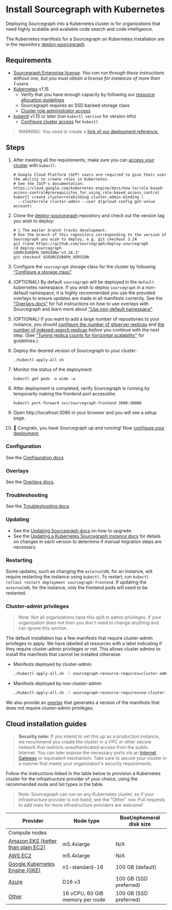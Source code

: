 # Install Sourcegraph with Kubernetes

Deploying Sourcegraph into a Kubernetes cluster is for organizations that need highly scalable and
available code search and code intelligence.

The Kubernetes manifests for a Sourcegraph on Kubernetes installation are in the repository
 [deploy-sourcegraph](https://github.com/sourcegraph/deploy-sourcegraph).

## Requirements

- [Sourcegraph Enterprise license](configure.md#add-license-key). _You can run through these instructions without one, but you must obtain a license for instances of more than 1.users._
- [Kubernetes](https://kubernetes.io/) v1.15
  - Verify that you have enough capacity by following our [resource allocation guidelines](scale.md)
  - Sourcegraph requires an SSD backed storage class
  - [Cluster role administrator access](https://kubernetes.io/docs/reference/access-authn-authz/rbac/)
- [kubectl](https://kubernetes.io/docs/tasks/tools/install-kubectl/) v1.15 or later (run `kubectl version` for version info)
  - [Configure cluster access](https://kubernetes.io/docs/tasks/access-application-cluster/access-cluster/) for `kubectl`

> WARNING: You need to create a [fork of our deployment reference.](configure.md#fork-this-repository)

## Steps

1. After meeting all the requirements, make sure you can [access your cluster](https://kubernetes.io/docs/tasks/access-application-cluster/configure-access-multiple-clusters/) with `kubectl`.

    ```
    # Google Cloud Platform (GCP) users are required to give their user the ability to create roles in Kubernetes.
    # See the [GCP's documentation: https://cloud.google.com/kubernetes-engine/docs/how-to/role-based-access-control#prerequisites_for_using_role-based_access_control
    kubectl create clusterrolebinding cluster-admin-binding \
      --clusterrole cluster-admin --user $(gcloud config get-value account)
    ```

1. Clone the [deploy-sourcegraph](https://github.com/sourcegraph/deploy-sourcegraph) repository and check out the version tag you wish to deploy:

    ```
    # 🚨 The master branch tracks development. 
    # Use the branch of this repository corresponding to the version of Sourcegraph you wish to deploy, e.g. git checkout 3.24
    git clone https://github.com/sourcegraph/deploy-sourcegraph
    cd deploy-sourcegraph
    SOURCEGRAPH_VERSION="v3.26.3"
    git checkout $SOURCEGRAPH_VERSION
    ```

1. Configure the `sourcegraph` storage class for the cluster by following ["Configure a storage class"](./configure.md#configure-a-storage-class).

1. (OPTIONAL) By default `sourcegraph` will be deployed in the `default` kubernetes namespace. If you wish to deploy `sourcegraph` in a non-default namespace, it is highly recommended you use the provided overlays to ensure updates are made in all manifests correctly. See the ["Overlays docs"](./overlays.md) for full instructions on how to use overlays with Sourcegraph and learn more about ["Use non-default namespace"](./overlays.md#use-non-default-namespace).

1. (OPTIONAL) If you want to add a large number of repositories to your instance, you should [configure the number of gitserver replicas](configure.md#configure-gitserver-replica-count) and [the number of indexed-search replicas](configure.md#configure-indexed-search-replica-count) _before_ you continue with the next step. (See ["Tuning replica counts for horizontal scalability"](scale.md#tuning-replica-counts-for-horizontal-scalability) for guidelines.)

1. Deploy the desired version of Sourcegraph to your cluster:

    ```
    ./kubectl-apply-all.sh
    ```

1. Monitor the status of the deployment:

    ```
    kubectl get pods -o wide -w
    ```

1. After deployment is completed, verify Sourcegraph is running by temporarily making the frontend port accessible:

    ```
    kubectl port-forward svc/sourcegraph-frontend 3080:30080
    ```

1. Open http://localhost:3080 in your browser and you will see a setup page.

1. 🎉 Congrats, you have Sourcegraph up and running! Now [configure your deployment](configure.md).

### Configuration

See the [Configuration docs](configure.md).

### Overlays

See the [Overlays docs](overlays.md).

### Troubleshooting

See the [Troubleshooting docs](troubleshoot.md).

### Updating

- See the [Updating Sourcegraph docs](update.md) on how to upgrade.<br/>
- See the [Updating a Kubernetes Sourcegraph instance docs](../../updates/kubernetes.md) for details on changes in each version to determine if manual migration steps are necessary.

### Restarting

Some updates, such as changing the `externalURL` for an instance, will require restarting the instance using `kubectl`. To restart, run `kubectl rollout restart deployment sourcegraph-frontend`. If updating the `externalURL` for the instance, only the frontend pods will need to be restarted.

### Cluster-admin privileges

> Note: Not all organizations have this split in admin privileges. If your organization does not then you don't need to
> change anything and can ignore this section.

The default installation has a few manifests that require cluster-admin privileges to apply. We have labelled all resources
with a label indicating if they require cluster-admin privileges or not. This allows cluster admins to install the
manifests that cannot be installed otherwise.

- Manifests deployed by cluster-admin

    ```bash
    ./kubectl-apply-all.sh -l sourcegraph-resource-requires=cluster-admin
    ```

- Manifests deployed by non-cluster-admin

    ```bash
    ./kubectl-apply-all.sh -l sourcegraph-resource-requires=no-cluster-admin
    ```

We also provide an [overlay](overlays.md#non-privileged-overlay) that generates a version of the manifests that does not
require cluster-admin privileges.

## Cloud installation guides

>**Security note:** If you intend to set this up as a production instance, we recommend you create the cluster in a VPC
>or other secure network that restricts unauthenticated access from the public Internet. You can later expose the
>necessary ports via an
>[Internet Gateway](http://docs.aws.amazon.com/AmazonVPC/latest/UserGuide/VPC_Internet_Gateway.html) or equivalent
>mechanism. Take care to secure your cluster in a manner that meets your organization's security requirements.


Follow the instructions linked in the table below to provision a Kubernetes cluster for the
infrastructure provider of your choice, using the recommended node and list types in the
table.

> Note: Sourcegraph can run on any Kubernetes cluster, so if your infrastructure provider is not
> listed, see the "Other" row. Pull requests to add rows for more infrastructure providers are
> welcome!

|Provider|Node type|Boot/ephemeral disk size|
|--- |--- |--- |
|Compute nodes| | |
|[Amazon EKS (better than plain EC2)](eks.md)|m5.4xlarge|N/A|
|[AWS EC2](https://kubernetes.io/docs/getting-started-guides/aws/)|m5.4xlarge|N/A|
|[Google Kubernetes Engine (GKE)](https://cloud.google.com/kubernetes-engine/docs/quickstart)|n1-standard-16|100 GB (default)|
|[Azure](azure.md)|D16 v3|100 GB (SSD preferred)|
|[Other](https://kubernetes.io/docs/setup/pick-right-solution/)|16 vCPU, 60 GiB memory per node|100 GB (SSD preferred)|

